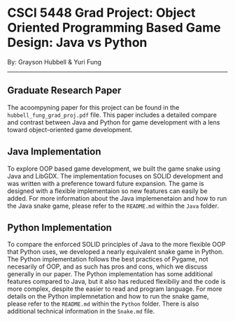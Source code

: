 # CSCI 5448 Grad Project: Object Oriented Programming Based Game Design: Java vs Python 
By: Grayson Hubbell & Yuri Fung

---

## Graduate Research Paper

The acoompyning paper for this project can be found in the `hubbell_fung_grad_proj.pdf` file. This paper includes a detailed compare and contrast between Java and Python for game development with a lens toward object-oriented game development.

## Java Implementation

To explore OOP based game development, we built the game snake using Java and LibGDX. The implementation focuses on SOLID development and was written with a preference toward future expansion. The game is designed with a flexible implementaion so new features can easily be added. For more information about the Java implemenetaion and how to run the Java snake game, please refer to the `README.md` within the `Java` folder.

## Python Implementation

To compare the enforced SOLID principles of Java to the more flexible OOP that Python uses, we developed a nearly equivalent snake game in Python. The Python implementation follows the best practices of Pygame, not necesarily of OOP, and as such has pros and cons, which we discuss generally in our paper. The Python implementation has some additional features compared to Java, but it also has reduced flexibiliy and the code is more complex, despite the easier to read and program language. For more details on the Python implemnetation and how to run the snake game, please refer to the `README.md` within the `Python` folder. There is also additional technical information in the `Snake.md` file.
